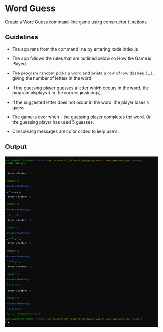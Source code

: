 # Word Guess

Create a Word Guess command-line game using constructor functions.

## Guidelines

- The app runs from the command line by entering node index.js

- The app follows the rules that are outlined below on How the Game is Played.

- The program random picks a word and prints a row of low dashes ( _ ), giving the number of letters in the word.

- If the guessing player guesses a letter which occurs in the word, the program displays it in the correct position(s).

- If the suggested letter does not occur in the word, the player loses a guess.

- The game is over when - the guessing player completes the word. Or the guessing player has used 5 guesses.

- Console.log messages are color coded to help users.

## Output
![node-index-js-word-game-output.jpg](https://raw.githubusercontent.com/radhikabgupta/ReadMeInfoProj2/master/assets/node-index-js-word-game-output.jpg)
